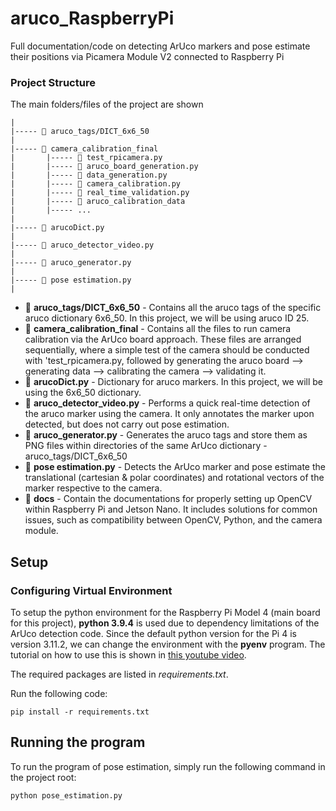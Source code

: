 # aruco_RaspberryPi
Full documentation/code on detecting ArUco markers and pose estimate their positions via Picamera Module V2 connected to Raspberry Pi

### Project Structure
The main folders/files of the project are shown
```
|
|----- 📁 aruco_tags/DICT_6x6_50
|
|----- 📁 camera_calibration_final
|       |----- 🐍 test_rpicamera.py
|       |----- 🐍 aruco_board_generation.py
|       |----- 🐍 data_generation.py
|       |----- 🐍 camera_calibration.py
|       |----- 🐍 real_time_validation.py
|       |----- 📁 aruco_calibration_data
|       |----- ...
|
|----- 🐍 arucoDict.py
|
|----- 🐍 aruco_detector_video.py
|
|----- 🐍 aruco_generator.py
|
|----- 🐍 pose estimation.py
|
```
* 📁 **aruco_tags/DICT_6x6_50** - Contains all the aruco tags of the specific aruco dictionary 6x6_50. In this project, we will be using aruco ID 25.
* 📁 **camera_calibration_final** - Contains all the files to run camera calibration via the ArUco board approach. These files are arranged sequentially, where a simple test of the camera should be conducted with 'test_rpicamera.py, followed by generating the aruco board --> generating data --> calibrating the camera --> validating it.
* 🐍 **arucoDict.py** - Dictionary for aruco markers. In this project, we will be using the 6x6_50 dictionary.
* 🐍 **aruco_detector_video.py** - Performs a quick real-time detection of the aruco marker using the camera. It only annotates the marker upon detected, but does not carry out pose estimation.
* 🐍 **aruco_generator.py** - Generates the aruco tags and store them as PNG files within directories of the same ArUco dictionary - aruco_tags/DICT_6x6_50
* 🐍 **pose estimation.py** - Detects the ArUco marker and pose estimate the translational (cartesian & polar coordinates) and rotational vectors of the marker respective to the camera.
* 📁 **docs** - Contain the documentations for properly setting up OpenCV within Raspberry Pi and Jetson Nano. It includes solutions for common issues, such as compatibility between OpenCV, Python, and the camera module.

## Setup
### Configuring Virtual Environment
To setup the python environment for the Raspberry Pi Model 4 (main board for 
this project), **python 3.9.4** is used due to dependency limitations of the 
ArUco detection code. Since the default python version for the Pi 4 is version
3.11.2, we can change the environment with the **pyenv** program. The tutorial
on how to use this is shown in [this youtube video](https://www.youtube.com/watch?v=QdlopCUuXxw&t=6s).

The required packages are listed in *requirements.txt*.

Run the following code:
```code
pip install -r requirements.txt
```

## Running the program
To run the program of pose estimation, simply run the following command in the project root:
```code
python pose_estimation.py
```



